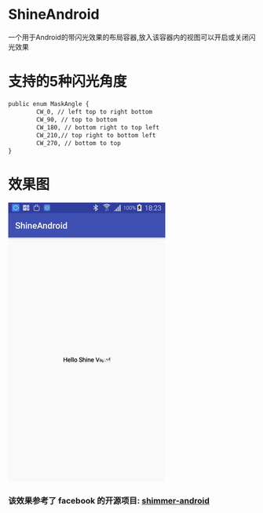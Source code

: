 # ShineAndroid
一个用于Android的带闪光效果的布局容器,放入该容器内的视图可以开启或关闭闪光效果

# 支持的5种闪光角度

```
public enum MaskAngle {
        CW_0, // left top to right bottom
        CW_90, // top to bottom
        CW_180, // bottom right to top left
        CW_210,// top right to bottom left
        CW_270, // bottom to top
}
```

# 效果图
![](images/screen.gif)

### 该效果参考了 facebook 的开源项目: [shimmer-android](https://github.com/facebook/shimmer-android)
